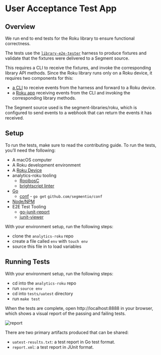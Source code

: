 # User Acceptance Test App

## Overview

We run end to end tests for the Roku library to ensure functional correctness.

The tests use the [`library-e2e-tester`](https://github.com/segmentio/library-e2e-tester/) harness to produce fixtures and validate that the fixtures were delivered to a Segment source.

This requires a CLI to receive the fixtures, and invoke the corresponding library API methods. Since the Roku library runs only on a Roku device, it requires two components for this:

* [a CLI](https://github.com/segmentio/analytics-roku/tree/master/tests/uatest/cli) to receive events from the harness and forward to a Roku device.
* a [Roku app](https://github.com/segmentio/analytics-roku/tree/master/tests/uatest/app) receiving events from the CLI and invoking the corresponding library methods.

The Segment source used is the segment-libraries/roku, which is configured to send events to a webhook that can return the events it has received.

## Setup

To run the tests, make sure to read the contributing guide.
To run the tests, you’ll need the following:

* A macOS computer
* A Roku development environment
* A [Roku Device](https://blog.roku.com/developer/developer-setup-guide)
* analytics-roku tooling
  * [RooibosC](https://github.com/georgejecook/rooibos/blob/master/docs/index.md#rooibosC)
  * [brightscript linter](https://www.npmjs.com/package/brightscript-language)
* [Go](https://golang.org/doc/install)
  * [conf](github.com/segmentio/conf) - `go get` `github.com/segmentio/conf`
* [Node/NPM](https://nodejs.org/en/docs/guides/getting-started-guide/)
* E2E Test Tooling
  * [go-junit-report](https://github.com/jstemmer/go-junit-report)
  * [junit-viewer](https://www.npmjs.com/package/junit-viewer)

With your environment setup, run the following steps:

* clone the `analytics-roku` repo
* create a file called `env` with `touch env`
* source this file in to load variables

## Running Tests

With your environment setup, run the following steps:

* cd into the  `analytics-roku` repo
* run `source env`
* cd into `tests/uatest` directory
* run `make test`

When the tests are complete, open http://localhost:8888 in your browser, which shows a visual report of the passing and failing tests.

![report](https://cldup.com/VmBZoQTw-p.png)

There are two primary artifacts produced that can be shared:

* `uatest-results.txt`: a test report in Go test format.
* `report.xml`: a test report in JUnit format.
